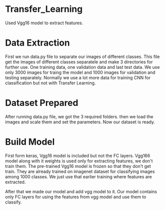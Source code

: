 # Transfer_Learning
Used Vgg16 model to extract features.

# Data Extraction
First we run data.py file to separate our images of different classes. 
This file get the images of different classes separatele and make 3 directories for further use.
One training data, one validation data and last test data. We use only 3000 images for traing the model and 1000 images for validation and testing separately.
Normally we use a lot more data for training CNN for classification but not with Transfer Learning.

# Dataset Prepared
After running data.py file, we got the 3 required folders. 
then we load the images and scale them and set the parameters.
Now our dataset is ready.

# Build Model
First form keras, Vgg16 model is included but not the FC layers.
Vgg166 model along with it weights is used only for extracting features, we don't train them.
The pre-trained Vgg16 model is frozen so that they don't get train. They are already trained on imagenet dataset for classifying images among 1000 classes.
We just use that earlier training where features are extracted.

After that we made our model and add vgg model to it. Our model contains only FC layers for using the features from vgg model and use them to classify.

